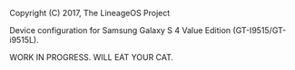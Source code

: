 Copyright (C) 2017, The LineageOS Project

Device configuration for Samsung Galaxy S 4 Value Edition (GT-I9515/GT-i9515L).

WORK IN PROGRESS. WILL EAT YOUR CAT.
